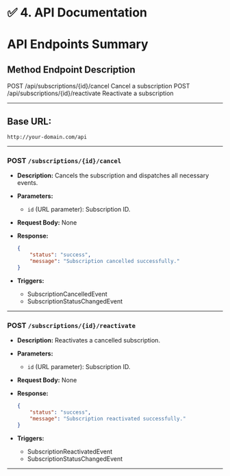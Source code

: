 # ✅ 4. API Documentation

# API Endpoints Summary

## Method	Endpoint	Description

POST	/api/subscriptions/{id}/cancel	Cancel a subscription
POST	/api/subscriptions/{id}/reactivate	Reactivate a subscription

---

## Base URL:

```
http://your-domain.com/api
```

---

### POST `/subscriptions/{id}/cancel`

* **Description:** Cancels the subscription and dispatches all necessary events.
* **Parameters:**

  * `id` (URL parameter): Subscription ID.
* **Request Body:** None
* **Response:**

  ```json
  {
      "status": "success",
      "message": "Subscription cancelled successfully."
  }
  ```
* **Triggers:**

  * SubscriptionCancelledEvent
  * SubscriptionStatusChangedEvent

---

### POST `/subscriptions/{id}/reactivate`

* **Description:** Reactivates a cancelled subscription.
* **Parameters:**

  * `id` (URL parameter): Subscription ID.
* **Request Body:** None
* **Response:**

  ```json
  {
      "status": "success",
      "message": "Subscription reactivated successfully."
  }
  ```
* **Triggers:**

  * SubscriptionReactivatedEvent
  * SubscriptionStatusChangedEvent

---